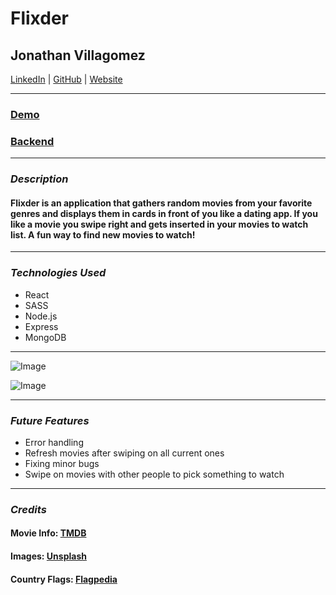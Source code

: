 # Flixder

## Jonathan Villagomez

[LinkedIn](https://www.linkedin.com/in/jonathanvillagomezhernandez/) |
[GitHub](https://github.com/VillagomezHJonathan) |
[Website](https://www.jonweb.dev/)

---

### [Demo](https://flixder-frontend.herokuapp.com/)

### [Backend](https://github.com/VillagomezHJonathan/flixder-backend)

---

### **_Description_**

#### Flixder is an application that gathers random movies from your favorite genres and displays them in cards in front of you like a dating app. If you like a movie you swipe right and gets inserted in your movies to watch list. A fun way to find new movies to watch!

---

### **_Technologies Used_**

- React
- SASS
- Node.js
- Express
- MongoDB

---

![Image](/project_info/screenshot01.png)

![Image](/project_info/screenshot02.png)

---

### **_Future Features_**

- Error handling
- Refresh movies after swiping on all current ones
- Fixing minor bugs
- Swipe on movies with other people to pick something to watch

---

### **_Credits_**

#### Movie Info: [TMDB](https://developers.themoviedb.org/3/getting-started/introduction)

#### Images: [Unsplash](https://unsplash.com/)

#### Country Flags: [Flagpedia](https://flagpedia.net/index)
